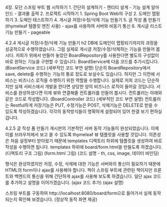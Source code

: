 4장. 모던 스프링 부트 웹 시작하기
	1. 간단히 설계하기
		- 엔티티 설계
		- 기능 설계 알마인드
		- 결과물 출력
	2. 프로젝트 시작하기
		1. Spring Boot Web의 구성
		2. 도메인 맵핑하기
		3. 도메인 테스트하기
		4. 게시글 저장/수정/삭제 기능 만들기
		5. 글 작성 폼 만들기(thymeleaf 템플릿 엔진 사용) - ajax를 사용하여 서버와 비동기 통신
		6. 게시글 리스트 기능 만들기
			- pageable

4.2.4 게시글 저장/수정/삭제 기능 만들기
h2 DB에 도메인이 맵핑되기까지의 과정을 성공적으로 수행하였습니다. 그럼 실제로 게시글 저장/수정/삭제하는 기능을 만들어 봅시다.
저희가 위에서 만들어 놓았던 BoardRepository를 사용한다면 별도의 구성없이 바로 원하는 기능을 구현할 수 있습니다. BoardService에 다음 코드를 추가시킵니다. 
(BoardService 코드)
(세부적인 코드 부연 설명)
단순히 BoardRepository에서 save, delete를 수행하는 기능의 통로 정도로 보실수도 있습니다. 하지만 그 이전에 서비스는 비즈니스 로직을 수행하기 위한 역할을 수행합니다. 
실제로 저희 코드는 단순하지만 실제 서비스에서 개발을 한다면 상당한 양의 비즈니스 로직이 들어갈 것입니다. 서비스를 완성하셨다면 이제 뷰와 연결해줄 컨트롤러를 만들어 봅시다. 컨트롤러는 아래와 같은 코드로 작성합니다.
(BoardController 코드)
(세부적인 코드 부연 설명)
컨트롤러는 Restful하게 저장기능은 PUT, 수정기능은 POST, 삭제기능은 DELETE로 받을 수 있도록 작성하겠습니다. 각각의 동작방식들이 명확하게 설정되어 있어 한결 보기 편하실 겁니다. 

4.2.5 글 작성 폼 만들기
게시판의 기본적인 서버 동작 기능들이 완성되었습니다. 이제 이를 브라우저에서 보고 쓸 수 있도록 thymeleaf 뷰 템플릿을 사용할 것입니다. 의존성은 처음 설정부터 받아왔기 때문에 templates 디렉토리 하위에 템플릿을 생성하여 바로 
작성을 수행하면 됩니다. templates 하위에 board/form.html을 만들도록 하겠습니다.
(디렉토리 구조 그림)
(form.html 그림)
(코드 설명 - th, css, image, 데이터 바인딩)

형식은 완성하였지만 저장, 수정, 삭제에 대한 기능은 서버와의 통신이 필요하기 때문에 HTML의 form이나 ajax를 사용해야 합니다. 책이 스프링 부트에 관련된 책이지만 프론트와 백엔드의 통신을 위해 간단하게 ajax를 사용해 보도록 하겠습니다. 
일단 ajax 코드를 추가하고 설명을 이어가겠습니다.
(ajax 코드 추가)
(ajax 설명)

스프링 부트를 구동하여 http://localhost:8080/board/form으로 들어가서 실제 동작되는지 확인해 보겠습니다.
(정상적 동작 화면 제공)
